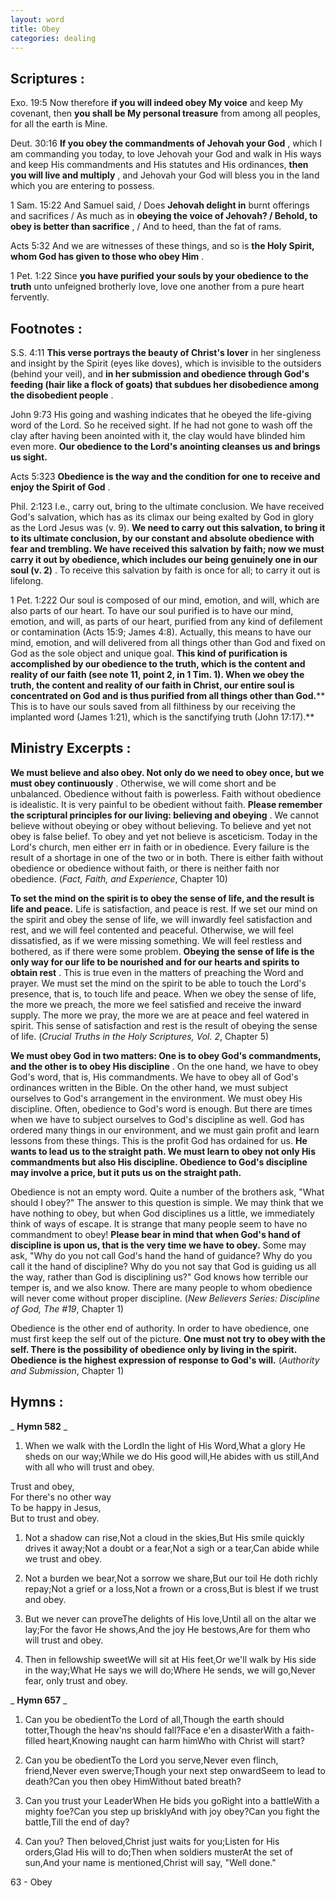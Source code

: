 ```yaml
---
layout: word
title: Obey
categories: dealing
---
```


## Scriptures :

Exo. 19:5 Now therefore **if you will indeed obey My voice** and keep My covenant, then **you shall be My personal treasure** from among all peoples, for all the earth is Mine.

Deut. 30:16 **If you obey the commandments of Jehovah your God** , which I am commanding you today, to love Jehovah your God and walk in His ways and keep His commandments and His statutes and His ordinances, **then you will live and multiply** , and Jehovah your God will bless you in the land which you are entering to possess.

1 Sam. 15:22 And Samuel said, / Does **Jehovah delight in** burnt offerings and sacrifices / As much as in **obeying the voice of Jehovah? / Behold, to obey is better than sacrifice** , / And to heed, than the fat of rams.

Acts 5:32 And we are witnesses of these things, and so is **the Holy Spirit, whom God has given to those who obey Him** .

1 Pet. 1:22 Since **you have purified your souls by your obedience to the truth** unto unfeigned brotherly love, love one another from a pure heart fervently.

## Footnotes :

S.S. 4:11 **This verse portrays the beauty of Christ's lover** in her singleness and insight by the Spirit (eyes like doves), which is invisible to the outsiders (behind your veil), and **in her submission and obedience through God's feeding (hair like a flock of goats) that subdues her disobedience among the disobedient people** .

John 9:73 His going and washing indicates that he obeyed the life-giving word of the Lord. So he received sight. If he had not gone to wash off the clay after having been anointed with it, the clay would have blinded him even more. **Our obedience to the Lord's anointing cleanses us and brings us sight.**

Acts 5:323 **Obedience is the way and the condition for one to receive and enjoy the Spirit of God** .

Phil. 2:123 I.e., carry out, bring to the ultimate conclusion. We have received God's salvation, which has as its climax our being exalted by God in glory as the Lord Jesus was (v. 9). **We need to carry out this salvation, to bring it to its ultimate conclusion, by our constant and absolute obedience with fear and trembling. We have received this salvation by faith; now we must carry it out by obedience, which includes our being genuinely one in our soul (v. 2)** . To receive this salvation by faith is once for all; to carry it out is lifelong.

1 Pet. 1:222 Our soul is composed of our mind, emotion, and will, which are also parts of our heart. To have our soul purified is to have our mind, emotion, and will, as parts of our heart, purified from any kind of defilement or contamination (Acts 15:9; James 4:8). Actually, this means to have our mind, emotion, and will delivered from all things other than God and fixed on God as the sole object and unique goal. **This kind of purification is accomplished by our obedience to the truth, which is the content and reality of our faith (see note 11, point 2, in 1 Tim. 1). When we obey the truth, the content and reality of our faith in Christ, our entire soul is concentrated on God and is thus purified from all things other than God.**** This is to have our souls saved from all filthiness by our receiving the implanted word (James 1:21), which is the sanctifying truth (John 17:17).**

## Ministry Excerpts :

**We must believe and also obey. Not only do we need to obey once, but we must obey continuously** . Otherwise, we will come short and be unbalanced. Obedience without faith is powerless. Faith without obedience is idealistic. It is very painful to be obedient without faith. **Please remember the scriptural principles for our living: believing and obeying** . We cannot believe without obeying or obey without believing. To believe and yet not obey is false belief. To obey and yet not believe is asceticism. Today in the Lord's church, men either err in faith or in obedience. Every failure is the result of a shortage in one of the two or in both. There is either faith without obedience or obedience without faith, or there is neither faith nor obedience. (_Fact, Faith, and Experience_, Chapter 10)

**To set the mind on the spirit is to obey the sense of life, and the result is life and peace.** Life is satisfaction, and peace is rest. If we set our mind on the spirit and obey the sense of life, we will inwardly feel satisfaction and rest, and we will feel contented and peaceful. Otherwise, we will feel dissatisfied, as if we were missing something. We will feel restless and bothered, as if there were some problem. **Obeying the sense of life is the only way for our life to be nourished and for our hearts and spirits to obtain rest** . This is true even in the matters of preaching the Word and prayer. We must set the mind on the spirit to be able to touch the Lord's presence, that is, to touch life and peace. When we obey the sense of life, the more we preach, the more we feel satisfied and receive the inward supply. The more we pray, the more we are at peace and feel watered in spirit. This sense of satisfaction and rest is the result of obeying the sense of life. (_Crucial Truths in the Holy Scriptures, Vol. 2_, Chapter 5)

**We must obey God in two matters: One is to obey God's commandments, and the other is to obey His discipline** . On the one hand, we have to obey God's word, that is, His commandments. We have to obey all of God's ordinances written in the Bible. On the other hand, we must subject ourselves to God's arrangement in the environment. We must obey His discipline. Often, obedience to God's word is enough. But there are times when we have to subject ourselves to God's discipline as well. God has ordered many things in our environment, and we must gain profit and learn lessons from these things. This is the profit God has ordained for us. **He wants to lead us to the straight path. We must learn to obey not only His commandments but also His discipline. Obedience to God's discipline may involve a price, but it puts us on the straight path.**

Obedience is not an empty word. Quite a number of the brothers ask, "What should I obey?" The answer to this question is simple. We may think that we have nothing to obey, but when God disciplines us a little, we immediately think of ways of escape. It is strange that many people seem to have no commandment to obey! **Please bear in mind that when God's hand of discipline is upon us, that is the very time we have to obey.** Some may ask, "Why do you not call God's hand the hand of guidance? Why do you call it the hand of discipline? Why do you not say that God is guiding us all the way, rather than God is disciplining us?" God knows how terrible our temper is, and we also know. There are many people to whom obedience will never come without proper discipline. (_New Believers Series: Discipline of God, The #19_, Chapter 1)

Obedience is the other end of authority. In order to have obedience, one must first keep the self out of the picture. **One must not try to obey with the self. There is the possibility of obedience only by living in the spirit. Obedience is the highest expression of response to God's will.** (_Authority and Submission_, Chapter 1)

## Hymns :

_ **Hymn 582** _

1. When we walk with the LordIn the light of His Word,What a glory He sheds on our way;While we do His good will,He abides with us still,And with all who will trust and obey.

Trust and obey,  
For there's no other way  
To be happy in Jesus,  
But to trust and obey.

1. Not a shadow can rise,Not a cloud in the skies,But His smile quickly drives it away;Not a doubt or a fear,Not a sigh or a tear,Can abide while we trust and obey.

1. Not a burden we bear,Not a sorrow we share,But our toil He doth richly repay;Not a grief or a loss,Not a frown or a cross,But is blest if we trust and obey.

1. But we never can proveThe delights of His love,Until all on the altar we lay;For the favor He shows,And the joy He bestows,Are for them who will trust and obey.

1. Then in fellowship sweetWe will sit at His feet,Or we'll walk by His side in the way;What He says we will do;Where He sends, we will go,Never fear, only trust and obey.

_ **Hymn 657** _

1. Can you be obedientTo the Lord of all,Though the earth should totter,Though the heav'ns should fall?Face e'en a disasterWith a faith-filled heart,Knowing naught can harm himWho with Christ will start?

1. Can you be obedientTo the Lord you serve,Never even flinch, friend,Never even swerve;Though your next step onwardSeem to lead to death?Can you then obey HimWithout bated breath?

1. Can you trust your LeaderWhen He bids you goRight into a battleWith a mighty foe?Can you step up brisklyAnd with joy obey?Can you fight the battle,Till the end of day?

1. Can you? Then beloved,Christ just waits for you;Listen for His orders,Glad His will to do;Then when soldiers musterAt the set of sun,And your name is mentioned,Christ will say, "Well done."

63 - Obey
